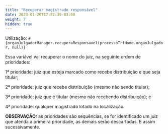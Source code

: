 ```yaml
---
title: "Recuperar magistrado responsável"
date: 2023-01-20T17:57:39-03:00
weight: 7
hidden: true
---
```


Utilização: `#{orgaoJulgadorManager.recuperaResponsavel(processoTrfHome.orgaoJulgador, null)}` 

Essa variável vai recuperar o nome do juiz, na seguinte ordem de prioridades:

1ª prioridade: juiz que esteja marcado como recebe distribuição e que seja titular;

2ª prioridade: juiz que recebe distribuição (mesmo não sendo titular);

3ª prioridade: juiz que é titular (mesmo não recebendo distribuição); e 

4ª prioridade: qualquer magistrado lotado na localização.

**OBSERVAÇÃO:** as prioridades são sequências, se for identificado um juiz que atenda a primeira prioridade, as demais serão descartadas. E assim sucessivamente.
